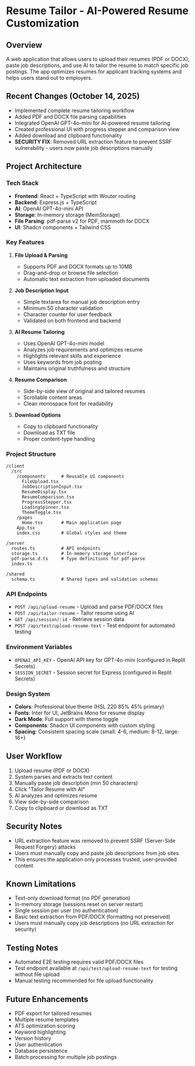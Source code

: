 # Resume Tailor - AI-Powered Resume Customization

## Overview
A web application that allows users to upload their resumes (PDF or DOCX), paste job descriptions, and use AI to tailor the resume to match specific job postings. The app optimizes resumes for applicant tracking systems and helps users stand out to employers.

## Recent Changes (October 14, 2025)
- Implemented complete resume tailoring workflow
- Added PDF and DOCX file parsing capabilities
- Integrated OpenAI GPT-4o-mini for AI-powered resume tailoring
- Created professional UI with progress stepper and comparison view
- Added download and clipboard functionality
- **SECURITY FIX**: Removed URL extraction feature to prevent SSRF vulnerability - users now paste job descriptions manually

## Project Architecture

### Tech Stack
- **Frontend**: React + TypeScript with Wouter routing
- **Backend**: Express.js + TypeScript
- **AI**: OpenAI GPT-4o-mini API
- **Storage**: In-memory storage (MemStorage)
- **File Parsing**: pdf-parse v2 for PDF, mammoth for DOCX
- **UI**: Shadcn components + Tailwind CSS

### Key Features
1. **File Upload & Parsing**
   - Supports PDF and DOCX formats up to 10MB
   - Drag-and-drop or browse file selection
   - Automatic text extraction from uploaded documents

2. **Job Description Input**
   - Simple textarea for manual job description entry
   - Minimum 50 character validation
   - Character counter for user feedback
   - Validated on both frontend and backend

3. **AI Resume Tailoring**
   - Uses OpenAI GPT-4o-mini model
   - Analyzes job requirements and optimizes resume
   - Highlights relevant skills and experience
   - Uses keywords from job posting
   - Maintains original truthfulness and structure

4. **Resume Comparison**
   - Side-by-side view of original and tailored resumes
   - Scrollable content areas
   - Clean monospace font for readability

5. **Download Options**
   - Copy to clipboard functionality
   - Download as TXT file
   - Proper content-type handling

### Project Structure
```
/client
  /src
    /components      # Reusable UI components
      FileUpload.tsx
      JobDescriptionInput.tsx
      ResumeDisplay.tsx
      ResumeComparison.tsx
      ProgressStepper.tsx
      LoadingSpinner.tsx
      ThemeToggle.tsx
    /pages
      Home.tsx       # Main application page
    App.tsx
    index.css        # Global styles and theme

/server
  routes.ts          # API endpoints
  storage.ts         # In-memory storage interface
  pdf-parse.d.ts     # Type definitions for pdf-parse
  index.ts

/shared
  schema.ts          # Shared types and validation schemas
```

### API Endpoints
- `POST /api/upload-resume` - Upload and parse PDF/DOCX files
- `POST /api/tailor-resume` - Tailor resume using AI
- `GET /api/session/:id` - Retrieve session data
- `POST /api/test/upload-resume-text` - Test endpoint for automated testing

### Environment Variables
- `OPENAI_API_KEY` - OpenAI API key for GPT-4o-mini (configured in Replit Secrets)
- `SESSION_SECRET` - Session secret for Express (configured in Replit Secrets)

### Design System
- **Colors**: Professional blue theme (HSL 220 85% 45% primary)
- **Fonts**: Inter for UI, JetBrains Mono for resume display
- **Dark Mode**: Full support with theme toggle
- **Components**: Shadcn UI components with custom styling
- **Spacing**: Consistent spacing scale (small: 4-6, medium: 8-12, large: 16+)

## User Workflow
1. Upload resume (PDF or DOCX)
2. System parses and extracts text content
3. Manually paste job description (min 50 characters)
4. Click "Tailor Resume with AI"
5. AI analyzes and optimizes resume
6. View side-by-side comparison
7. Copy to clipboard or download as TXT

## Security Notes
- URL extraction feature was removed to prevent SSRF (Server-Side Request Forgery) attacks
- Users must manually copy and paste job descriptions from job sites
- This ensures the application only processes trusted, user-provided content

## Known Limitations
- Text-only download format (no PDF generation)
- In-memory storage (sessions reset on server restart)
- Single session per user (no authentication)
- Basic text extraction from PDF/DOCX (formatting not preserved)
- Users must manually copy job descriptions (no URL extraction for security)

## Testing Notes
- Automated E2E testing requires valid PDF/DOCX files
- Test endpoint available at `/api/test/upload-resume-text` for testing without file upload
- Manual testing recommended for file upload functionality

## Future Enhancements
- PDF export for tailored resumes
- Multiple resume templates
- ATS optimization scoring
- Keyword highlighting
- Version history
- User authentication
- Database persistence
- Batch processing for multiple job postings
